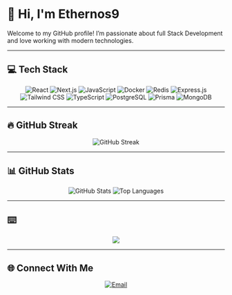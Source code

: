 # 👋 Hi, I'm Ethernos9

Welcome to my GitHub profile! I’m passionate about full Stack Development and love working with modern technologies.

---

## 💻 Tech Stack
<div align="center">
   <img src="https://img.shields.io/badge/React-%2361DAFB.svg?style=for-the-badge&logo=react&logoColor=black" alt="React" />
   <img src="https://img.shields.io/badge/Next.js-%23000000.svg?style=for-the-badge&logo=nextdotjs&logoColor=white" alt="Next.js" />
   <img src="https://img.shields.io/badge/JavaScript-%23F7DF1E.svg?style=for-the-badge&logo=javascript&logoColor=black" alt="JavaScript" />
   <img src="https://img.shields.io/badge/Docker-%230db7ed.svg?style=for-the-badge&logo=docker&logoColor=white" alt="Docker" />
   <img src="https://img.shields.io/badge/Redis-%23DC382D.svg?style=for-the-badge&logo=redis&logoColor=white" alt="Redis" />
   <img src="https://img.shields.io/badge/Express.js-%23000000.svg?style=for-the-badge&logo=express&logoColor=white" alt="Express.js" />
   <img src="https://img.shields.io/badge/TailwindCSS-%2338B2AC.svg?style=for-the-badge&logo=tailwind-css&logoColor=white" alt="Tailwind CSS" />
   <img src="https://img.shields.io/badge/TypeScript-%23007ACC.svg?style=for-the-badge&logo=typescript&logoColor=white" alt="TypeScript" />
   <img src="https://img.shields.io/badge/PostgreSQL-%23336791.svg?style=for-the-badge&logo=postgresql&logoColor=white" alt="PostgreSQL" />
   <img src="https://img.shields.io/badge/Prisma-%232D3748.svg?style=for-the-badge&logo=prisma&logoColor=white" alt="Prisma" />
   <img src="https://img.shields.io/badge/MongoDB-%2347A248.svg?style=for-the-badge&logo=mongodb&logoColor=white" alt="MongoDB" />
</div>

---

## 🔥 GitHub Streak
<div align="center">
  <img src="https://streak-stats.demolab.com/?user=Ethernos9&theme=dark&hide_border=true" alt="GitHub Streak" />
</div>

---

## 📊 GitHub Stats
<div align="center">
  <img src="https://github-readme-stats.vercel.app/api?username=Ethernos9&show_icons=true&theme=dark" alt="GitHub Stats" />
  <img src="https://github-readme-stats.vercel.app/api/top-langs/?username=Ethernos9&layout=compact&theme=dark" alt="Top Languages" />
</div>

---

## ⌨️ 
<div align="center">
  <img src="https://readme-typing-svg.herokuapp.com?font=Fira+Code&size=24&duration=4000&pause=1000&color=F7DF1E&center=true&vCenter=true&width=435&lines=Hi,+I'm+Ethernos9;I'm+a+Web+Developer;I+❤️+React+and+ExpressJs" />
</div>

---

## 🌐 Connect With Me
<div align="center">
  <a href="mailto:shubhampanse938@gmail.com">
    <img src="https://img.shields.io/badge/Email-%23D14836.svg?style=for-the-badge&logo=gmail&logoColor=white" alt="Email" />
  </a>
</div>

